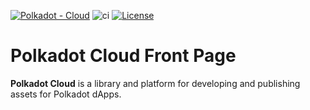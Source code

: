 [![Polkadot - Cloud](https://img.shields.io/badge/Polkadot-Assets-E6007A?logo=polkadot&logoColor=E6007A)]([https://github.com/polkadot-cloud/frontpage]) ![ci](https://github.com/polkadot-cloud/frontpage/actions/workflows/main.yml/badge.svg) [![License](https://img.shields.io/badge/License-GPL_3.0_only-blue.svg)](https://opensource.org/license/gpl-3-0/)

# Polkadot Cloud Front Page

<b>Polkadot Cloud</b> is a library and platform for developing and publishing assets for Polkadot dApps.

